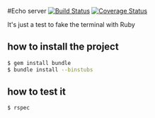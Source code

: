 #Echo server
[![Build Status](https://travis-ci.org/fabientownsend/echoserver.svg?branch=master)](https://travis-ci.org/fabientownsend/echoserver)
[![Coverage Status](https://coveralls.io/repos/github/fabientownsend/echoserver/badge.svg?branch=master)](https://coveralls.io/github/fabientownsend/echoserver?branch=master)

It's just a test to fake the terminal with Ruby

## how to install the project
```bash
$ gem install bundle
$ bundle install --binstubs
```

## how to test it
```bash
$ rspec
```

